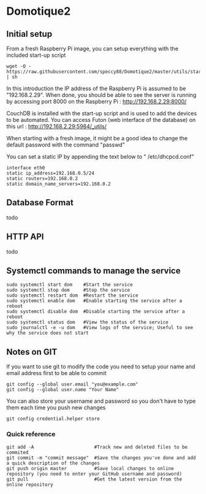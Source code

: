 # Domotique2

## Initial setup
From a fresh Raspberry Pi image, you can setup everything with the included start-up script 
```
wget -O - https://raw.githubusercontent.com/speccy88/Domotique2/master/utils/startup.sh | sh
```
In this introduction the IP address of the Raspberry Pi is assumed to be "192.168.2.29".
When done, you should be able to see the server is running by accessing port 8000 on the Raspberry Pi : http://192.168.2.29:8000/

CouchDB is installed with the start-up script and is used to add the devices to be automated. You can access Futon (web interface of the database) on this url : http://192.168.2.29:5984/_utils/

When starting with a fresh image, it might be a good idea to change the default password with the command "passwd"

You can set a static IP by appending the text below to " /etc/dhcpcd.conf"
```
interface eth0
static ip_address=192.168.0.5/24
static routers=192.168.0.2
static domain_name_servers=192.168.0.2
```

## Database Format
todo

## HTTP API
todo

## Systemctl commands to manage the service
```
sudo systemctl start dom    #Start the service
sudo systemctl stop dom     #Stop the service
sudo systemctl restart dom  #Restart the service
sudo systemctl enable dom   #Enable starting the service after a reboot
sudo systemctl disable dom  #Disable starting the service after a reboot
sudo systemctl status dom   #View the status of the service
sudo journalctl -e -u dom   #View logs of the service; Useful to see why the service does not start
```

## Notes on GIT
If you want to use git to modify the code you need to setup your name and email address first to be able to commit
```
git config --global user.email "you@example.com"
git config --global user.name "Your Name"
```
You can also store your username and password so you don't have to type them each time you push new changes
```
git config credential.helper store
```
### Quick reference
```
git add -A                      #Track new and deleted files to be commited
git commit -m "commit message"  #Save the changes you've done and add a quick description of the changes 
git push origin master          #Save local changes to online repository (you need to enter your GitHub username and password)
git pull                        #Get the latest version from the online repository
```


